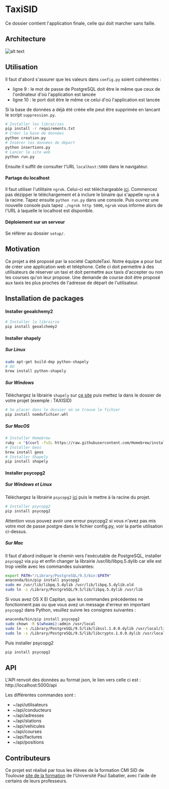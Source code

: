 # TaxiSID

Ce dossier contient l'application finale, celle qui doit marcher sans faille.


## Architecture

![alt text](doc/architecture.png)


## Utilisation

Il faut d'abord s'assurer que les valeurs dans ``config.py`` soient cohérentes :
- ligne 9 : le mot de passe de PostgreSQL doit être le même que ceux de l'ordinateur d'où l'application est lancée
- ligne 10 : le port doit être le même ce celui d'où l'application est lancée

Si la base de données a déjà été créée elle peut être supprimée en lancant le script ``suppression.py``.

```sh
# Installer les librairies
pip install -r requirements.txt
# Créer la base de données
python creation.py
# Insérer les données de départ
python insertions.py
# Lancer le site web
python run.py
```

Ensuite il suffit de consulter l'URL ``localhost:5000`` dans le navigateur.

#### Partage du localhost

Il faut utiliser l'utilitaire ``ngrok``. Celui-ci est téléchargeable [ici](https://ngrok.com/download). Commencez pas dézipper le téléchargement et à inclure le binaire qui s'appelle ``ngrok`` à la racine. Tapez ensuite ``python run.py`` dans une console. Puis ouvrez une nouvelle console puis tapez ``./ngrok http 5000``, ``ngrok`` vous informe alors de l'URL à laquelle le localhost est disponible.

#### Déploiement sur un serveur

Se référer au dossier ``setup/``.


## Motivation

Ce projet a été proposé par la société CapitoleTaxi. Notre équipe a pour but de créer une application web et téléphone. Celle ci doit permettre à des utilisateurs de réserver un taxi et doit permettre aux taxis d'accepter ou non les courses qu'on leur propose. Une demande de course doit être proposé aux taxis les plus proches de l'adresse de départ de l'utilisateur.


## Installation de packages

#### Installer geoalchemy2

```sh
# Installer la librairie
pip install geoalchemy2
```
#### Installer shapely

##### Sur Linux

```sh
sudo apt-get build-dep python-shapely
# OU
brew install python-shapely
```

##### Sur Windows
  
Téléchargez la librairie ``shapely`` sur [ce site](http://www.lfd.uci.edu/~gohlke/pythonlibs/#shapely) puis mettez la dans le dossier de votre projet (exemple : TAXISID)

```sh
# Se placer dans le dossier où se trouve le fichier
pip install nomdufichier.whl
```

##### Sur MacOS

```sh
# Installer Homebrew
ruby -e "$(curl -fsSL https://raw.githubusercontent.com/Homebrew/install/master/install)"
# Installer Geos
brew install geos
# Installer Shapely
pip install shapely
```

#### Installer psycopg2

##### Sur Windows et Linux

Téléchargez la librairie ``psycopg2`` [ici](http://www.lfd.uci.edu/~gohlke/pythonlibs/#psycopg) puis le mettre à la racine du projet.

```sh
# Installer psycopg2
pip install psycopg2
```

Attention vous pouvez avoir une erreur psycopg2 si vous n'avez pas mis votre mot de passe postgre dans le fichier config.py, voir la partie utilisation ci-dessus.

##### Sur Mac

Il faut d'abord indiquer le chemin vers l'exécutable de PostgreSQL, installer ``psycopg2`` via ``pip`` et enfin changer la librairie /usr/lib/libpq.5.dylib car elle est trop vieille avec les commandes suivantes:

```sh
export PATH="/Library/PostgreSQL/9.5/bin:$PATH"
anaconda/bin/pip install psycopg2
sudo mv /usr/lib/libpq.5.dylib /usr/lib/libpq.5.dylib.old
sudo ln -s /Library/PostgreSQL/9.5/lib/libpq.5.dylib /usr/lib
```

Si vous avez OS X El Capitan, que les commandes précédentes ne fonctionnent pas ou que vous avez un message d'erreur en important ``psycopg2`` dans Python, veuillez suivre les consignes suivantes :

```sh
anaconda/bin/pip install psycopg2
sudo chown -R $(whoami):admin /usr/local
sudo ln -s /Library/PostgreSQL/9.5/lib/libssl.1.0.0.dylib /usr/local/lib/
sudo ln -s /Library/PostgreSQL/9.5/lib/libcrypto.1.0.0.dylib /usr/local/lib/
```

Puis installer psycopg2

```sh
pip install psycopg2
```


## API

L'API renvoit des données au format json, le lien vers celle ci est : http://localhost:5000/api

Les différentes commandes sont :
- ~/api/utilisateurs
- ~/api/conducteurs
- ~/api/adresses
- ~/api/stations
- ~/api/vehicules
- ~/api/courses
- ~/api/factures
- ~/api/positions


## Contributeurs

Ce projet est réalisé par tous les élèves de la formation CMI SID de Toulouse [site de la formation](https://cmisid.univ-tlse3.fr/) de l'Université Paul Sabatier, avec l'aide de certains de leurs professeurs.
